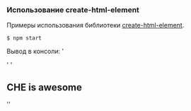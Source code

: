 ### Использование create-html-element

Примеры использования библиотеки [create-html-element](https://github.com/sindresorhus/create-html-element).

```shell
$ npm start
```

Вывод в консоли:
'<div class="featured-post" param1="admin-on&gt;y"></div>'
'<h2 class="rotated-header" data-cont-wrap="top" cats="eat design">CHE is awesome</h2>''
